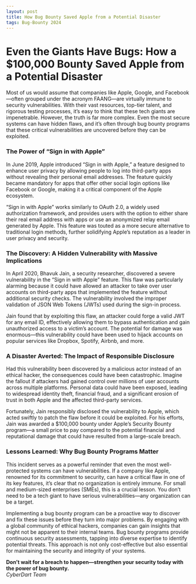 ```yaml
---
layout: post
title: How Bug Bounty Saved Apple from a Potential Disaster
tags: Bug-Bounty 2024
---
```


# Even the Giants Have Bugs: How a $100,000 Bounty Saved Apple from a Potential Disaster

Most of us would assume that companies like Apple, Google, and Facebook—often grouped under the acronym FAANG—are virtually immune to security vulnerabilities. With their vast resources, top-tier talent, and rigorous testing processes, it’s easy to think that these tech giants are impenetrable. However, the truth is far more complex. Even the most secure systems can have hidden flaws, and it’s often through bug bounty programs that these critical vulnerabilities are uncovered before they can be exploited.

### The Power of “Sign in with Apple”

In June 2019, Apple introduced “Sign in with Apple,” a feature designed to enhance user privacy by allowing people to log into third-party apps without revealing their personal email addresses. The feature quickly became mandatory for apps that offer other social login options like Facebook or Google, making it a critical component of the Apple ecosystem. 

“Sign in with Apple” works similarly to OAuth 2.0, a widely used authorization framework, and provides users with the option to either share their real email address with apps or use an anonymized relay email generated by Apple. This feature was touted as a more secure alternative to traditional login methods, further solidifying Apple’s reputation as a leader in user privacy and security.

### The Discovery: A Hidden Vulnerability with Massive Implications

In April 2020, Bhavuk Jain, a security researcher, discovered a severe vulnerability in the “Sign in with Apple” feature. This flaw was particularly alarming because it could have allowed an attacker to take over user accounts on third-party apps that implemented the feature without additional security checks. The vulnerability involved the improper validation of JSON Web Tokens (JWTs) used during the sign-in process.

Jain found that by exploiting this flaw, an attacker could forge a valid JWT for any email ID, effectively allowing them to bypass authentication and gain unauthorized access to a victim’s account. The potential for damage was enormous—this vulnerability could have been used to hijack accounts on popular services like Dropbox, Spotify, Airbnb, and more.

### A Disaster Averted: The Impact of Responsible Disclosure

Had this vulnerability been discovered by a malicious actor instead of an ethical hacker, the consequences could have been catastrophic. Imagine the fallout if attackers had gained control over millions of user accounts across multiple platforms. Personal data could have been exposed, leading to widespread identity theft, financial fraud, and a significant erosion of trust in both Apple and the affected third-party services.

Fortunately, Jain responsibly disclosed the vulnerability to Apple, which acted swiftly to patch the flaw before it could be exploited. For his efforts, Jain was awarded a $100,000 bounty under Apple’s Security Bounty program—a small price to pay compared to the potential financial and reputational damage that could have resulted from a large-scale breach.

### Lessons Learned: Why Bug Bounty Programs Matter

This incident serves as a powerful reminder that even the most well-protected systems can have vulnerabilities. If a company like Apple, renowned for its commitment to security, can have a critical flaw in one of its key features, it’s clear that no organization is entirely immune. For small and medium-sized enterprises (SMEs), this is a crucial lesson. You don’t need to be a tech giant to have serious vulnerabilities—any organization can be a target.

Implementing a bug bounty program can be a proactive way to discover and fix these issues before they turn into major problems. By engaging with a global community of ethical hackers, companies can gain insights that might not be apparent to their internal teams. Bug bounty programs provide continuous security assessments, tapping into diverse expertise to identify potential threats. This approach is not only cost-effective but also essential for maintaining the security and integrity of your systems.

**Don’t wait for a breach to happen—strengthen your security today with the power of bug bounty.**  
*CyberDart Team*

